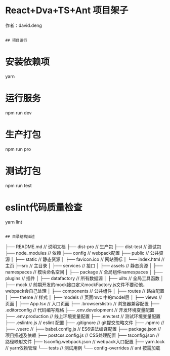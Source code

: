 
# React+Dva+TS+Ant 项目架子

作者：david.deng
```

## 项目运行
```
# 安装依赖项
yarn

# 运行服务
npm run dev

# 生产打包
npm run pro

# 测试打包
npm run test

# eslint代码质量检查
yarn lint
```

## 目录结构描述
```
├── README.md                       // 说明文档
├── dist-pro                            // 生产包
├── dist-test                       // 测试包
├── node_modules                    // 依赖
├── config                         // webpack配置
├── public                          // 公共资源
│   ├── static                      // 静态资源
│   ├── favicon.ico                 // 网站图标
│   └── index.html                  // 主页
├─src                               // 主目录
│   ├── services                    // 接口
│   ├── assets                      // 静态资源
│   ├── namespaces                  // 模块命名空间
│   ├── package                     // 全局组件namespaces
│   ├── plugins                    // 插件
│   ├── datafactory                  // 所有数据源
│   ├── uilts                      // 全局工具函数
│   ├── mock                        // 前期开发的mock接口定义mockFactory.js文件不要动他，webpack会自己处理
│   ├── components                  // 公共组件
│   ├── routes                      // 路由配置
│   ├── theme                        // 样式
│   ├── models                       // 页面mvc 中的model层
│   ├── views                       // 页面
│   ├── App.tsx                     // 入口页面
├── .browserslistrc                 // 浏览器兼容配置
├── .editorconfig                   // 代码编写规格
├── .env.development                // 开发环境变量配置
├── .env.production                 // 线上环境变量配置
├── .env.test                       // 测试环境变量配置
├── .eslintrc.js                    // eslint 配置
├── .gitignore                      // git提交忽略文件
├── .npmrc                          // 
├── .vuerc                          // 
├── babel.config.js                 // ES6语法编译配置
├── package.json                    // 项目描述及依赖
├── postcss.config.js               // CSS处理配置
├── tsconfig.json                 // 路径映射文件
├── tsconfig.webpack.json           // webpack入口配置
├── yarn.lock                       // yarn依赖管理
└── tests                           // 测试用例
└── config-overrides                 // ant 按需加载
```

